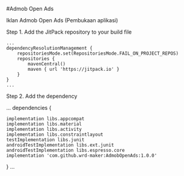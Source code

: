 #Admob Open Ads

Iklan Admob Open Ads (Pembukaan aplikasi)

Step 1. Add the JitPack repository to your build file 

    ...
	dependencyResolutionManagement {
		repositoriesMode.set(RepositoriesMode.FAIL_ON_PROJECT_REPOS)
		repositories {
			mavenCentral()
			maven { url 'https://jitpack.io' }
		}
	}
    ...


 

 Step 2. Add the dependency


...
dependencies {

    implementation libs.appcompat
    implementation libs.material
    implementation libs.activity
    implementation libs.constraintlayout
    testImplementation libs.junit
    androidTestImplementation libs.ext.junit
    androidTestImplementation libs.espresso.core
    implementation 'com.github.wrd-maker:AdmobOpenAds:1.0.0'

}
 ...
